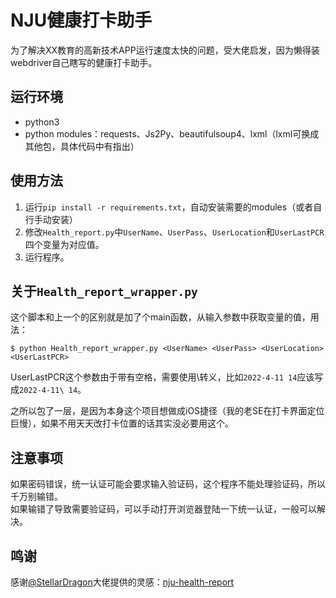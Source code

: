 # NJU健康打卡助手
为了解决XX教育的高新技术APP运行速度太快的问题，受大佬启发，因为懒得装webdriver自己瞎写的健康打卡助手。

## 运行环境
* python3
* python modules：requests、Js2Py、beautifulsoup4、lxml（lxml可换成其他包，具体代码中有指出）

## 使用方法
1. 运行`pip install -r requirements.txt`，自动安装需要的modules（或者自行手动安装）
2. 修改`Health_report.py`中`UserName`、`UserPass`、`UserLocation`和`UserLastPCR`四个变量为对应值。
3. 运行程序。

## 关于`Health_report_wrapper.py`
这个脚本和上一个的区别就是加了个main函数，从输入参数中获取变量的值，用法：
```plain
$ python Health_report_wrapper.py <UserName> <UserPass> <UserLocation> <UserLastPCR>
```
UserLastPCR这个参数由于带有空格，需要使用\转义，比如`2022-4-11 14`应该写成`2022-4-11\ 14`。

之所以包了一层，是因为本身这个项目想做成iOS捷径（我的老SE在打卡界面定位巨慢），如果不用天天改打卡位置的话其实没必要用这个。

## 注意事项
如果密码错误，统一认证可能会要求输入验证码，这个程序不能处理验证码，所以千万别输错。   
如果输错了导致需要验证码，可以手动打开浏览器登陆一下统一认证，一般可以解决。

## 鸣谢
感谢[@StellarDragon](https://github.com/StellarDragon)大佬提供的灵感：[nju-health-report](https://github.com/StellarDragon/nju-health-report)
